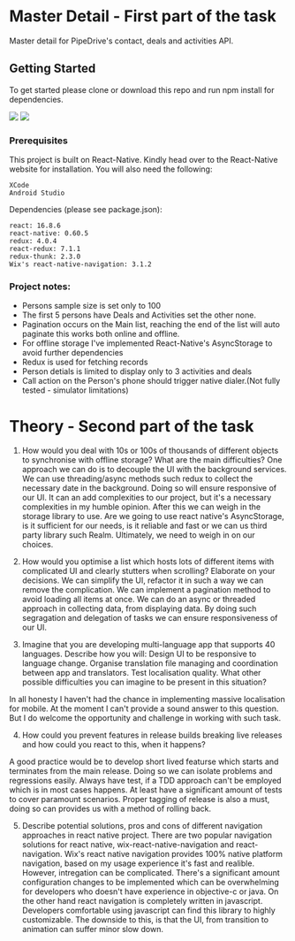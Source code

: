# Master Detail - First part of the task

Master detail for PipeDrive's contact, deals and activities API.

## Getting Started

To get started please clone or download this repo and run npm install for dependencies.

![](details.gif)
![](person_list.gif)

### Prerequisites

This project is built on React-Native. Kindly head over to the React-Native website for installation. You will also need the following:

```
XCode
Android Studio
```

Dependencies (please see package.json):
```
react: 16.8.6
react-native: 0.60.5
redux: 4.0.4
react-redux: 7.1.1
redux-thunk: 2.3.0
Wix's react-native-navigation: 3.1.2
```

### Project notes:
* Persons sample size is set only to 100
* The first 5 persons have Deals and Activities set the other none.
* Pagination occurs on the Main list, reaching the end of the list will auto paginate this works both online and offline.
* For offline storage I've implemented React-Native's AsyncStorage to avoid further dependencies
* Redux is used for fetching records
* Person detials is limited to display only to 3 activities and deals
* Call action on the Person's phone should trigger native dialer.(Not fully tested - simulator limitations)

# Theory - Second part of the task

1. How would you deal with 10s or 100s of thousands of different objects to synchronise with offline storage? What are the main difficulties?
One approach we can do is to decouple the UI with the background services. We can use threading/async methods such redux to collect the necessary date in the background.
Doing so will ensure responsive of our UI. It can an add complexities to our project, but it's a necessary complexities in my humble opinion. After this we can weigh in the storage library to use. Are we going to use react native's AsyncStorage, is it sufficient for our needs, is it reliable and fast or we can us third party library such Realm. Ultimately, we need to weigh in on our choices.

2. How would you optimise a list which hosts lots of different items with complicated UI and clearly stutters when scrolling? Elaborate on your decisions.
We can simplify the UI, refactor it in such a way we can remove the complication. We can implement a pagination method to avoid loading all items at once. 
We can do an async or threaded approach in collecting data, from displaying data. By doing such segragation and delegation of tasks we can ensure responsiveness of our UI.

3. Imagine that you are developing multi-language app that supports 40 languages. Describe how you will:
Design UI to be responsive to language change.
Organise translation file managing and coordination between app and translators.
Test localisation quality. 
What other possible difficulties you can imagine to be present in this situation?

In all honesty I haven't had the chance in implementing massive localisation for mobile. At the moment I can't provide a sound answer to this question. But I do welcome the opportunity and challenge in working with such task.

4. How could you prevent features in release builds breaking live releases and how could you react to this, when it happens?

A  good practice would be to develop short lived featurse which starts and terminates from the main release. Doing so we can isolate problems and regressions easily. Always have test, if a TDD approach can't be employed which is in most cases happens. At least have a significant amount of tests to cover paramount scenarios. Proper tagging of release is also a must, doing so can provides us with a method of rolling back.

5. Describe potential solutions, pros and cons of different navigation approaches in react native project.
There are two popular navigation solutions for react native, wix-react-native-navigation and react-navigation. Wix's react native navigation provides 100% native platform navigation, based on my usage experience it's fast and realible. However, intregation can be complicated. There's a significant amount configuration changes to be implemented which can be overwhelming for developers who doesn't have experience in objective-c or java. On the other hand react navigation is completely written in javascript. Developers comfortable using javascript can find this library to highly customizable. The downside to this, is that the UI, from transition to animation can suffer minor slow down.
